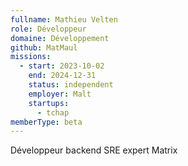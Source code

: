 ```yaml
---
fullname: Mathieu Velten
role: Développeur
domaine: Développement
github: MatMaul
missions:
  - start: 2023-10-02
    end: 2024-12-31
    status: independent
    employer: Malt
    startups:
      - tchap
memberType: beta
---
```

Développeur backend  SRE  expert Matrix